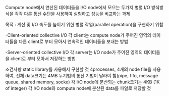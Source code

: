 Compute node에서 연산된 데이터들을 I/O node에서 모으는 두가지 병렬 I/O 방식방식을 각각 다른 통신 수단을 사용하여 실험하고 성능을 비교하는 과제

목적 : 계산 및 I/O 속도를 높이기 위한 병렬 작업(parallel operation)을 구현하기 위함

-Client-oriented collective I/O
각 client는 compute node가 주어진 영역의 데이터들을 다른 client로 부터 모아서 연속적인 데이터들을 보내는 방법

-Server-oriented collective I/O
각 server는 I/O node가 주어진 영역의 데이터들을 client로 부터 모아서 저장하는 방법

조건사항
static library를 사용해서 구현할 것
4processes, 4개의 node file을 사용하여, 전체 data크기는 4MB
두기법의 통신 기법이 달라야 함(pipe, fifo, message queue, shared memory, socke)
각 I/O node에 분산되는 chunk크기는 4KB (1K of integer)
각 I/O node와 compute node에 분산된 data를 파일로 저장할 것
